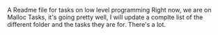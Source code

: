 A Readme file for tasks on low level programming
Right now, we are on Malloc Tasks, it's going pretty well, I will update a complte list of the different folder and the tasks they are for. There's a lot.
